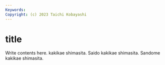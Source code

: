 ```yaml
---
Keywords:
Copyright: (c) 2023 Taichi Kobayashi
---
```


# title

Write contents here.
kakikae shimasita.
Saido kakikae shimasita.
Sandome kakikae shimasita.
